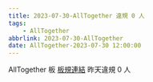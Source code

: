 ```yaml
---
title: 2023-07-30-AllTogether 違規 0 人
tags:
    - AllTogether
abbrlink: 2023-07-30-AllTogether
date: AllTogether-2023-07-30 12:00:00
---
```

AllTogether 板 [板規連結](https://www.ptt.cc/bbs/AllTogether/M.1643211430.A.5FB.html)
昨天違規 0 人
